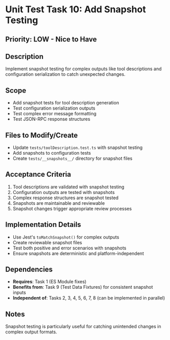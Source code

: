 # Unit Test Task 10: Add Snapshot Testing

## Priority: LOW - Nice to Have

## Description

Implement snapshot testing for complex outputs like tool descriptions and configuration serialization to catch unexpected changes.

## Scope

- Add snapshot tests for tool description generation
- Test configuration serialization outputs
- Test complex error message formatting
- Test JSON-RPC response structures

## Files to Modify/Create

- Update `tests/toolDescription.test.ts` with snapshot testing
- Add snapshots to configuration tests
- Create `tests/__snapshots__/` directory for snapshot files

## Acceptance Criteria

1. Tool descriptions are validated with snapshot testing
2. Configuration outputs are tested with snapshots
3. Complex response structures are snapshot tested
4. Snapshots are maintainable and reviewable
5. Snapshot changes trigger appropriate review processes

## Implementation Details

- Use Jest's `toMatchSnapshot()` for complex outputs
- Create reviewable snapshot files
- Test both positive and error scenarios with snapshots
- Ensure snapshots are deterministic and platform-independent

## Dependencies

- **Requires**: Task 1 (ES Module fixes)
- **Benefits from**: Task 9 (Test Data Fixtures) for consistent snapshot inputs
- **Independent of**: Tasks 2, 3, 4, 5, 6, 7, 8 (can be implemented in parallel)

## Notes

Snapshot testing is particularly useful for catching unintended changes in complex output formats.
